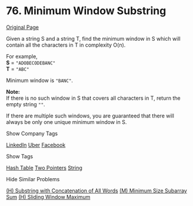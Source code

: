 # 76. Minimum Window Substring

[Original Page](https://leetcode.com/problems/minimum-window-substring/)

Given a string S and a string T, find the minimum window in S which will contain all the characters in T in complexity O(n).

For example,  
**S** = `"ADOBECODEBANC"`  
**T** = `"ABC"`  

Minimum window is `"BANC"`.

**Note:**  
If there is no such window in S that covers all characters in T, return the empty string `""`.

If there are multiple such windows, you are guaranteed that there will always be only one unique minimum window in S.

<div>

<div id="company_tags" class="btn btn-xs btn-warning">Show Company Tags</div>

<span class="hidebutton">[LinkedIn](/company/linkedin/) [Uber](/company/uber/) [Facebook](/company/facebook/)</span></div>

<div>

<div id="tags" class="btn btn-xs btn-warning">Show Tags</div>

<span class="hidebutton">[Hash Table](/tag/hash-table/) [Two Pointers](/tag/two-pointers/) [String](/tag/string/)</span></div>

<div>

<div id="similar" class="btn btn-xs btn-warning">Hide Similar Problems</div>

<span class="hidebutton" style="display: inline;">[(H) Substring with Concatenation of All Words](/problems/substring-with-concatenation-of-all-words/) [(M) Minimum Size Subarray Sum](/problems/minimum-size-subarray-sum/) [(H) Sliding Window Maximum](/problems/sliding-window-maximum/)</span></div>